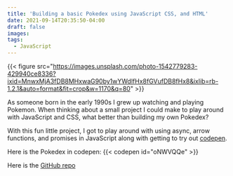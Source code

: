 ```yaml
---
title: 'Building a basic Pokedex using JavaScript CSS, and HTML'
date: 2021-09-14T20:35:50-04:00
draft: false
images:
tags:
  - JavaScript
---
```


{{< figure src="https://images.unsplash.com/photo-1542779283-429940ce8336?ixid=MnwxMjA3fDB8MHxwaG90by1wYWdlfHx8fGVufDB8fHx8&ixlib=rb-1.2.1&auto=format&fit=crop&w=1170&q=80" >}}

As someone born in the early 1990s I grew up watching and playing Pokemon. When thinking about a small project I could make to play around with JavaScript and CSS, what better than building my own Pokedex?

With this fun little project, I got to play around with using async, arrow
functions, and promises in JavaScript along with getting to try out [codepen](https://codepen.io).

Here is the Pokedex in codepen:
{{< codepen id="oNWVQQe" >}}

Here is the [GitHub repo](https://github.com/JoeyKleinsorge/pokedex)
